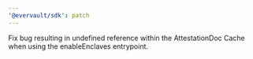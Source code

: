 ```yaml
---
'@evervault/sdk': patch
---
```


Fix bug resulting in undefined reference within the AttestationDoc Cache when using the enableEnclaves entrypoint.
